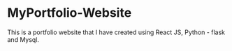 # MyPortfolio-Website
This is a portfolio website that I have created using React JS, Python - flask and Mysql.
